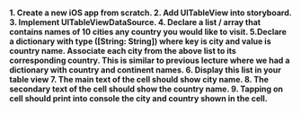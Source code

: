 <h4>
1. Create a new iOS app from scratch.
2. Add UITableView into storyboard.
3. Implement UITableViewDataSource.
4. Declare a list / array that contains names of 10 cities any country you would like to visit.
5.Declare a dictionary with type ([String: String]) where key is city and value is country name. Associate each city from the above list to its corresponding country. This is similar to previous lecture where we had a dictionary with country and continent names.
6. Display this list in your table view
7. The main text of the cell should show city name.
8. The secondary text of the cell should show the country name.
9. Tapping on cell should print into console the city and country shown in the cell.
</h4>
